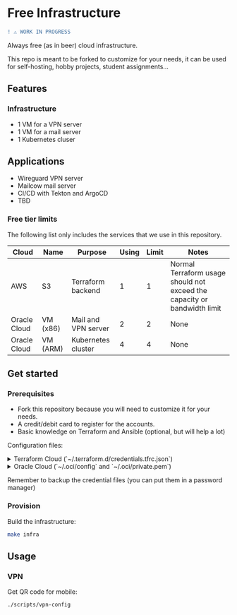 # Free Infrastructure

```diff
! ⚠️ WORK IN PROGRESS
```

Always free (as in beer) cloud infrastructure.

This repo is meant to be forked to customize for your needs, it can be used for self-hosting, hobby projects, student assignments...

## Features

### Infrastructure

- 1 VM for a VPN server
- 1 VM for a mail server
- 1 Kubernetes cluser

## Applications

- Wireguard VPN server
- Mailcow mail server
- CI/CD with Tekton and ArgoCD
- TBD

### Free tier limits

The following list only includes the services that we use in this repository.

| Cloud | Name | Purpose | Using | Limit | Notes |
| ----- | ---- | ------- | ----- | ----- | ----- |
| AWS | S3 | Terraform backend | 1 | 1 | Normal Terraform usage should not exceed the capacity or bandwidth limit |
| Oracle Cloud | VM (x86) | Mail and VPN server | 2 | 2 | None |
| Oracle Cloud | VM (ARM) | Kubernetes cluster | 4 | 4 | None |

## Get started

### Prerequisites

- Fork this repository because you will need to customize it for your needs.
- A credit/debit card to register for the accounts.
- Basic knowledge on Terraform and Ansible (optional, but will help a lot)

Configuration files:

<details> <summary>Terraform Cloud (`~/.terraform.d/credentials.tfrc.json`)</summary>

- Create a Terraform account
- Run `terraform login` and follow the instruction

</details>

<details> <summary>Oracle Cloud (`~/.oci/config` and `~/.oci/private.pem`)</summary>

- Create an Oracle Cloud account
- Generate an API signing key:
  - Profile menu (User menu icon) -> User Settings -> API Keys -> Add API Key
  - Select Generate API Key Pair, download the private key to `~/.oci/private.pem` and click Add
  - Copy the Configuration File Preview to `~/.oci/config` and change `key_file` to `~/.oci/private.pem`

</details>

Remember to backup the credential files (you can put them in a password manager)

### Provision

Build the infrastructure:

```sh
make infra
```

## Usage

### VPN

Get QR code for mobile:

```sh
./scripts/vpn-config
```
